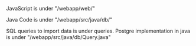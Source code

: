 JavaScript is under "/webapp/web/"

Java Code is under "/webapp/src/java/db/"

SQL queries to import data is under queries. Postgre implementation in java is under "/webapp/src/java/db/Query.java"

